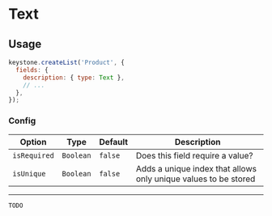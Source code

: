 <!--[meta]
section: api
subSection: field-types
title: Text
[meta]-->

# Text

## Usage

```js
keystone.createList('Product', {
  fields: {
    description: { type: Text },
    // ...
  },
});
```

### Config

| Option       | Type      | Default | Description                                                     |
| ------------ | --------- | ------- | --------------------------------------------------------------- |
| `isRequired` | `Boolean` | `false` | Does this field require a value?                                |
| `isUnique`   | `Boolean` | `false` | Adds a unique index that allows only unique values to be stored |

---

```DOCS_TODO
TODO
```
